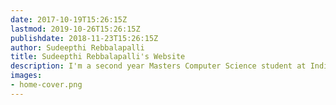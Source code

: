 ```yaml
---
date: 2017-10-19T15:26:15Z
lastmod: 2019-10-26T15:26:15Z
publishdate: 2018-11-23T15:26:15Z
author: Sudeepthi Rebbalapalli
title: Sudeepthi Rebbalapalli's Website
description: I'm a second year Masters Computer Science student at Indiana University
images:
- home-cover.png
---
```


